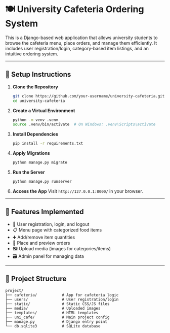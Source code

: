 
# 🍽️ University Cafeteria Ordering System

This is a Django-based web application that allows university students to browse the cafeteria menu, place orders, and manage them efficiently. It includes user registration/login, category-based item listings, and an intuitive ordering system.

---

## 🔧 Setup Instructions

1. **Clone the Repository**
   ```bash
   git clone https://github.com/your-username/university-cafeteria.git
   cd university-cafeteria
   ```

2. **Create a Virtual Environment**
   ```bash
   python -m venv .venv
   source .venv/bin/activate  # On Windows: .venv\Scripts\activate
   ```

3. **Install Dependencies**
   ```bash
   pip install -r requirements.txt
   ```

4. **Apply Migrations**
   ```bash
   python manage.py migrate
   ```

5. **Run the Server**
   ```bash
   python manage.py runserver
   ```

6. **Access the App**
   Visit `http://127.0.0.1:8000/` in your browser.

---

## 🚀 Features Implemented

- 👤 User registration, login, and logout
- 📋 Menu page with categorized food items
- ➕ Add/remove item quantities
- 🛒 Place and preview orders
- 🖼️ Upload media (images for categories/items)
- 🗃️ Admin panel for managing data

---

## 📁 Project Structure

```
project/
├── cafeteria/           # App for cafeteria logic
├── users/               # User registration/login
├── static/              # Static CSS/JS files
├── media/               # Uploaded images
├── templates/           # HTML templates
├── uni_cafe/            # Main project config
├── manage.py            # Django entry point
└── db.sqlite3           # SQLite database
